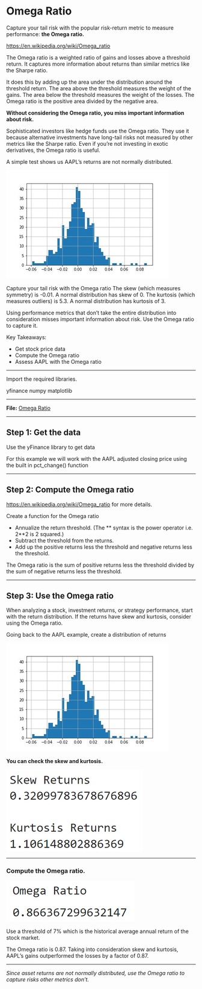 # Omega Ratio
Capture your tail risk with the popular risk-return metric to measure performance: **the Omega ratio.**

https://en.wikipedia.org/wiki/Omega_ratio


The Omega ratio is a weighted ratio of gains and losses above a threshold return. It captures more information about returns than similar metrics like the Sharpe ratio.

It does this by adding up the area under the distribution around the threshold return. The area above the threshold measures the weight of the gains. The area below the threshold measures the weight of the losses. The Omega ratio is the positive area divided by the negative area.


**Without considering the Omega ratio, you miss important information about risk.**


Sophisticated investors like hedge funds use the Omega ratio. They use it because alternative investments have long-tail risks not measured by other metrics like the Sharpe ratio. Even if you’re not investing in exotic derivatives, the Omega ratio is useful.


A simple test shows us AAPL’s returns are not normally distributed.

![Omega Ratio](./Images/omegaRatio.jpg)

Capture your tail risk with the Omega ratio
The skew (which measures symmetry) is -0.01. A normal distribution has skew of 0. The kurtosis (which measures outliers) is 5.3. A normal distribution has kurtosis of 3.

Using performance metrics that don’t take the entire distribution into consideration misses important information about risk. Use the Omega ratio to capture it.


Key Takeaways:

- Get stock price data
- Compute the Omega ratio
- Assess AAPL with the Omega ratio

---

Import the required libraries.

yfinance 
numpy
matplotlib

---

**File:** [Omega Ratio](omegaRatio.ipynb)

---

## Step 1: Get the data

Use the yFinance library to get data

For this example we will work with the AAPL adjusted closing price using the built in pct_change() function

---

## Step 2: Compute the Omega ratio

https://en.wikipedia.org/wiki/Omega_ratio       for more details.

Create a function for the Omega ratio

- Annualize the return threshold. 
    (The ** syntax is the power operator i.e. 2**2 is 2 squared.)
- Subtract the threshold from the returns.
- Add up the positive returns less the threshold and negative returns less the threshold.

The Omega ratio is the sum of positive returns less the threshold divided by the sum of negative returns less the threshold.

---

## Step 3: Use the Omega ratio
When analyzing a stock, investment returns, or strategy performance, start with the return distribution. If the returns have skew and kurtosis, consider using the Omega ratio.

Going back to the AAPL example, create a distribution of returns

![Omega Ratio](./Images/omegaRatio.jpg)


**You can check the skew and kurtosis.**

![Omega Ratio](./Images/skew_kurtosis.png)

---

### Compute the Omega ratio.

![Omega Ratio](./Images/omegaRatioOutput.png)

Use a threshold of 7% which is the historical average annual return of the stock market. 

The Omega ratio is 0.87. Taking into consideration skew and kurtosis, AAPL’s gains outperformed the losses by a factor of 0.87.

---

*Since asset returns are not normally distributed, use the Omega ratio to capture risks other metrics don’t.*
